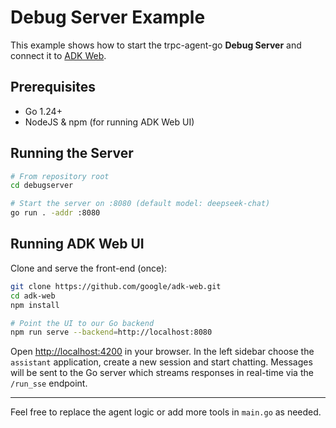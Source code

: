 # Debug Server Example

This example shows how to start the trpc-agent-go **Debug Server** and
connect it to [ADK Web](https://github.com/google/adk-web).

## Prerequisites

- Go 1.24+
- NodeJS & npm (for running ADK Web UI)

## Running the Server

```bash
# From repository root
cd debugserver

# Start the server on :8080 (default model: deepseek-chat)
go run . -addr :8080
```

## Running ADK Web UI

Clone and serve the front-end (once):

```bash
git clone https://github.com/google/adk-web.git
cd adk-web
npm install

# Point the UI to our Go backend
npm run serve --backend=http://localhost:8080
```

Open <http://localhost:4200> in your browser. In the left sidebar choose the
`assistant` application, create a new session and start chatting. Messages will be
sent to the Go server which streams responses in real-time via the `/run_sse`
endpoint.

---

Feel free to replace the agent logic or add more tools in `main.go` as needed.
